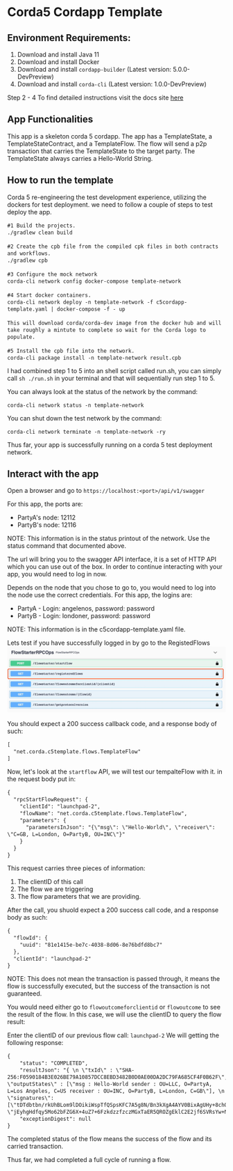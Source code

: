 # Corda5 Cordapp Template 

## Environment Requirements: 
1. Download and install Java 11
2. Download and install Docker
3. Download and install `cordapp-builder` (Latest version: 5.0.0-DevPreview)
4. Download and install `corda-cli` (Latest version: 1.0.0-DevPreview)

Step 2 - 4 To find detailed instructions visit the docs site [here](https://docs.r3.com/en/platform/corda/5.0-dev-preview-1.html)

## App Functionalities 
This app is a skeleton corda 5 cordapp. The app has a TemplateState, a TemplateStateContract, and a TemplateFlow. The flow will send a p2p transaction that carries the TemplateState to the target party. The TemplateState always carries a Hello-World String. 

## How to run the template

Corda 5 re-engineering the test development experience, utilizing the dockers for test deployment. we need to follow a couple of steps to test deploy the app. 
```
#1 Build the projects.
./gradlew clean build

#2 Create the cpb file from the compiled cpk files in both contracts and workflows.
./gradlew cpb

#3 Configure the mock network
corda-cli network config docker-compose template-network

#4 Start docker containers.
corda-cli network deploy -n template-network -f c5cordapp-template.yaml | docker-compose -f - up
   
This will download corda/corda-dev image from the docker hub and will take roughly a mintute to complete so wait for the Corda logo to populate. 
    
#5 Install the cpb file into the network.
corda-cli package install -n template-network result.cpb
```
I had combined step 1 to 5 into an shell script called run.sh, you can simply call `sh ./run.sh` in your terminal and that will sequentially run step 1 to 5. 

You can always look at the status of the network by the command: 
```
corda-cli network status -n template-network
```
You can shut down the test network by the command: 
```
corda-cli network terminate -n template-network -ry
```
Thus far, your app is successfully running on a corda 5 test deployment network. 

## Interact with the app 
Open a browser and go to `https://localhost:<port>/api/v1/swagger`

For this app, the ports are: 
* PartyA's node: 12112
* PartyB's node: 12116

NOTE: This information is in the status printout of the network. Use the status command that documented above. 

The url will bring you to the swagger API interface, it is a set of HTTP API which you can use out of the box. In order to continue interacting with your app, you would need to log in now. 

Depends on the node that you chose to go to, you would need to log into the node use the correct credentials. 
For this app, the logins are: 
* PartyA - Login: angelenos, password: password
* PartyB - Login: londoner, password: password

NOTE: This information is in the c5cordapp-template.yaml file. 

Lets test if you have successfully logged in by go to the RegistedFlows 
![img.png](registeredflows.png)

You should expect a 200 success callback code, and a response body of such: 
```
[
  "net.corda.c5template.flows.TemplateFlow"
]
```

Now, let's look at the `startflow` API, we will test our tempalteFlow with it. 
in the request body put in: 
```
{
  "rpcStartFlowRequest": {
    "clientId": "launchpad-2", 
    "flowName": "net.corda.c5template.flows.TemplateFlow", 
    "parameters": { 
      "parametersInJson": "{\"msg\": \"Hello-World\", \"receiver\": \"C=GB, L=London, O=PartyB, OU=INC\"}" 
    } 
  } 
}
```
This request carries three pieces of information: 
1. The clientID of this call 
2. The flow we are triggering 
3. The flow parameters that we are providing. 

After the call, you shuold expect a 200 success call code, and a response body as such: 
```
{
  "flowId": {
    "uuid": "81e1415e-be7c-4038-8d06-8e76bdfd8bc7"
  },
  "clientId": "launchpad-2"
}
```
NOTE: This does not mean the transaction is passed through, it means the flow is successfully executed, but the success of the transaction is not guaranteed. 

You would need either go to `flowoutcomeforclientid` or `flowoutcome` to see the result of the flow. In this case, we will use the clientID to query the flow result: 

Enter the clientID of our previous flow call: `launchpad-2`
We will getting the following response: 
```
{
    "status": "COMPLETED",
    "resultJson": "{ \n \"txId\" : \"SHA-256:F0590184B3E026BE79A10857DCC8EBD3482B0D0AE00DA2DC79FA685CF4F0B62F\",\n \"outputStates\" : [\"msg : Hello-World sender : OU=LLC, O=PartyA, L=Los Angeles, C=US receiver : OU=INC, O=PartyB, L=London, C=GB\"], \n \"signatures\": [\"tDTdbtbn/rkUhBLom9lDOikiWspTfQSpsKFC7A5g8N/Bn3kXgA4AYV0BixAgUHy+8chOzXIkxOUo6eVgG/T1Cg==\", \"jEyhgHdfqy5Mo62bFZG6X+4uZ7+6FzkdzzfzczMGxTaER5QROZgEklC2E2jf6SVRsYw+NLHGwfd/K+ESr0sHBw==\"]\n}",
    "exceptionDigest": null
}
```
The completed status of the flow means the success of the flow and its carried transaction. 

Thus far, we had completed a full cycle of running a flow. 
